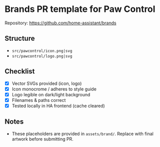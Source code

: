 # Brands PR template for Paw Control

Repository: https://github.com/home-assistant/brands

## Structure
- `src/pawcontrol/icon.png|svg`
- `src/pawcontrol/logo.png|svg`

## Checklist
- [x] Vector SVGs provided (icon, logo)
- [x] Icon monocrome / adheres to style guide
- [x] Logo legible on dark/light background
- [x] Filenames & paths correct
- [x] Tested locally in HA frontend (cache cleared)

## Notes
- These placeholders are provided in `assets/brand/`. Replace with final artwork before submitting PR.
